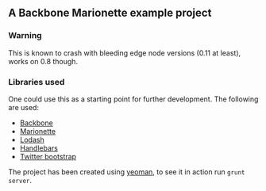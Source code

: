 ## A Backbone Marionette example project

### Warning

This is known to crash with bleeding edge node versions (0.11 at least), works on 0.8 though.

### Libraries used

One could use this as a starting point for further development.
The following are used: 
* [Backbone](http://backbonejs.org/)
* [Marionette](http://marionettejs.com/)
* [Lodash](http://lodash.com/)
* [Handlebars](http://handlebarsjs.com/)
* [Twitter bootstrap](http://twitter.github.io/bootstrap/)

The project has been created using [yeoman](http://yeoman.io/), to see it in action run `grunt server`.
